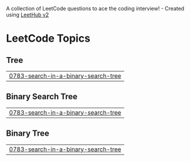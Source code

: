 A collection of LeetCode questions to ace the coding interview! - Created using [LeetHub v2](https://github.com/arunbhardwaj/LeetHub-2.0)
<!---LeetCode Topics Start-->
# LeetCode Topics
## Tree
|  |
| ------- |
| [0783-search-in-a-binary-search-tree](https://github.com/adarsh-priydarshi-5646/Daily-Practice-DSA-Ap/tree/master/0783-search-in-a-binary-search-tree) |
## Binary Search Tree
|  |
| ------- |
| [0783-search-in-a-binary-search-tree](https://github.com/adarsh-priydarshi-5646/Daily-Practice-DSA-Ap/tree/master/0783-search-in-a-binary-search-tree) |
## Binary Tree
|  |
| ------- |
| [0783-search-in-a-binary-search-tree](https://github.com/adarsh-priydarshi-5646/Daily-Practice-DSA-Ap/tree/master/0783-search-in-a-binary-search-tree) |
<!---LeetCode Topics End-->